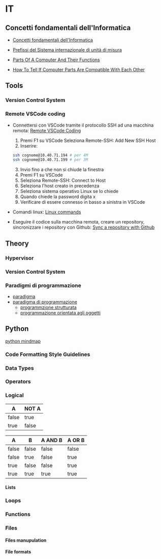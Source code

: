 # IT

## Concetti fondamentali dell'Informatica
- [Concetti fondamentali dell'Informatica](http://aptiva.v2.cs.unibo.it/wiki/index.php%3Ftitle=Concetti_fondamentali_dell'Informatica.html)

- [Prefissi del Sistema internazionale di unità di misura](https://it.wikipedia.org/wiki/Prefissi_del_Sistema_internazionale_di_unit%C3%A0_di_misura)

- [Parts Of A Computer And Their Functions](https://computerinfobits.com/parts-of-computer-and-their-functions/)

- [How To Tell If Computer Parts Are Compatible With Each Other](https://computerinfobits.com/how-to-tell-if-computer-parts-are-compatible/)

## Tools


### Version Control System

### Remote VSCode coding
- Connettersi con VSCode tramite il protocollo SSH ad una macchina remota:
[Remote VSCode Coding](https://docs.google.com/document/d/1Hj421cgJWSpHDKt7EvSvzY98OCbt7lCXVqEd5uTHEic/edit?usp=sharing)
  1. Premi F1 su VSCode
  Seleziona Remote-SSH: Add New SSH Host
  2. Inserire:
  ``` bash
  ssh cognome@10.40.71.194 # per 4M
  ssh cognome@10.40.71.199 # per 3M
  ```
  3. Invio fino a che non si chiude la finestra
  4. Premi F1 su VSCode
  5. Seleziona Remote-SSH: Connect to Host
  6. Seleziona l'host creato in precedenza
  7. Seleziona sistema operativo Linux se lo chiede
  8. Quando chiede la password digita x
  9. Verificare di essere connesso in basso a sinistra in VSCode

- Comandi linux:
[Linux commands](https://docs.google.com/document/d/1u4588J1EoBhTUW47ElZJBVZg-SvuUbf_xVKA3qQOmyI/edit?usp=sharing)
- Eseguire il codice sulla macchina remota, creare un repository, sincronizzare i repository con Github:
[Sync a repository with Github](https://docs.google.com/document/d/1VSPMp390ovSXxyrg4O-Z2Uw_wgZ9vl-5woab78Ub05A/edit?usp=sharing)

## Theory

### Hypervisor

### Version Control System

### Paradigmi di programmazione
- [paradigma](https://it.wikipedia.org/wiki/Paradigma)
- [paradigma di programmazione](https://it.wikipedia.org/wiki/Paradigma_di_programmazione)
  - [programmzione strutturata](https://it.wikipedia.org/wiki/Programmazione_strutturata)
  - [programmazione orientata agli oggetti](https://it.wikipedia.org/wiki/Programmazione_strutturata)

## Python
[python mindmap](python_mindmap.md)


### Code Formatting Style Guidelines

### Data Types

### Operators

### Logical

| A     | NOT A |
|-------|-------|
| false | true  |
| true  | false |

| A     | B     | A AND B | A OR B |
|-------|-------|---------|--------|
| false | false | false   | false  |
| false | true  | false   | true   |
| true  | false | false   | true   |
| true  | true  | true    | true   |

#### Lists

### Loops

### Functions

### Files

#### Files manupulation
#### File formats
